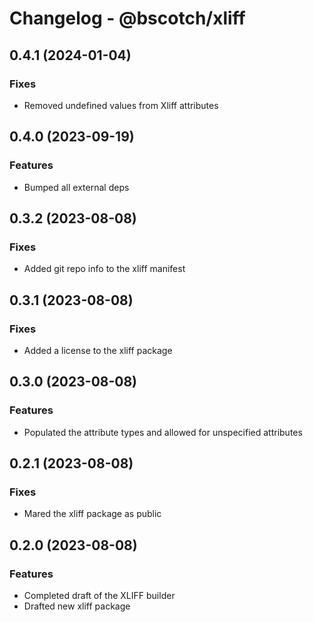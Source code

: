 # Changelog - @bscotch/xliff

## 0.4.1 (2024-01-04)

### Fixes

- Removed undefined values from Xliff attributes

## 0.4.0 (2023-09-19)

### Features

- Bumped all external deps

## 0.3.2 (2023-08-08)

### Fixes

- Added git repo info to the xliff manifest

## 0.3.1 (2023-08-08)

### Fixes

- Added a license to the xliff package

## 0.3.0 (2023-08-08)

### Features

- Populated the attribute types and allowed for unspecified attributes

## 0.2.1 (2023-08-08)

### Fixes

- Mared the xliff package as public

## 0.2.0 (2023-08-08)

### Features

- Completed draft of the XLIFF builder
- Drafted new xliff package